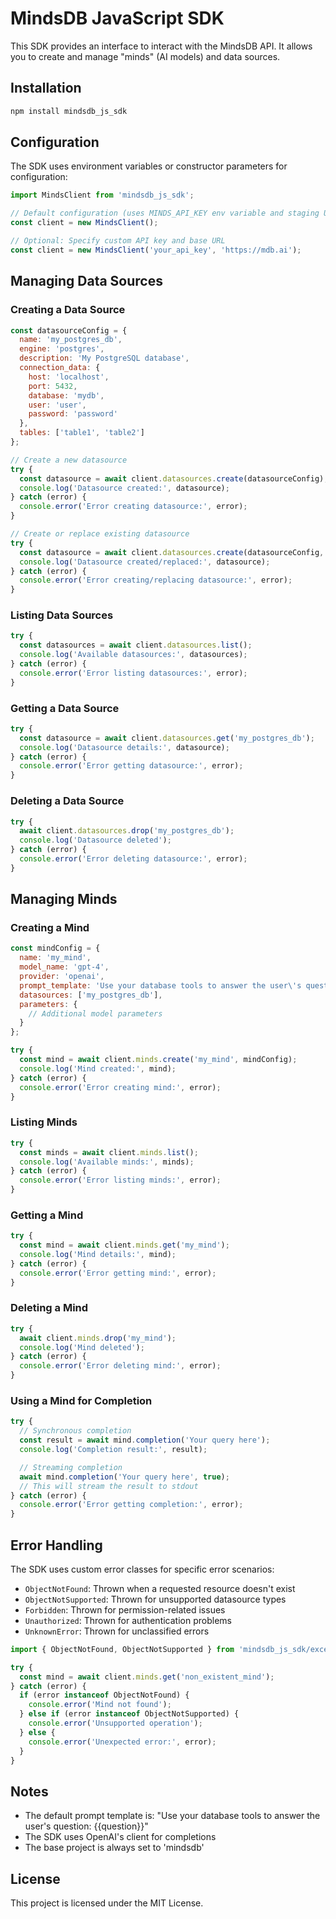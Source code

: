 # MindsDB JavaScript SDK

This SDK provides an interface to interact with the MindsDB API. It allows you to create and manage "minds" (AI models) and data sources.

## Installation

```bash
npm install mindsdb_js_sdk
```

## Configuration

The SDK uses environment variables or constructor parameters for configuration:

```javascript
import MindsClient from 'mindsdb_js_sdk';

// Default configuration (uses MINDS_API_KEY env variable and staging URL)
const client = new MindsClient();

// Optional: Specify custom API key and base URL
const client = new MindsClient('your_api_key', 'https://mdb.ai');
```

## Managing Data Sources

### Creating a Data Source

```javascript
const datasourceConfig = {
  name: 'my_postgres_db',
  engine: 'postgres',
  description: 'My PostgreSQL database',
  connection_data: {
    host: 'localhost',
    port: 5432,
    database: 'mydb',
    user: 'user',
    password: 'password'
  },
  tables: ['table1', 'table2']
};

// Create a new datasource
try {
  const datasource = await client.datasources.create(datasourceConfig);
  console.log('Datasource created:', datasource);
} catch (error) {
  console.error('Error creating datasource:', error);
}

// Create or replace existing datasource
try {
  const datasource = await client.datasources.create(datasourceConfig, true);
  console.log('Datasource created/replaced:', datasource);
} catch (error) {
  console.error('Error creating/replacing datasource:', error);
}
```

### Listing Data Sources

```javascript
try {
  const datasources = await client.datasources.list();
  console.log('Available datasources:', datasources);
} catch (error) {
  console.error('Error listing datasources:', error);
}
```

### Getting a Data Source

```javascript
try {
  const datasource = await client.datasources.get('my_postgres_db');
  console.log('Datasource details:', datasource);
} catch (error) {
  console.error('Error getting datasource:', error);
}
```

### Deleting a Data Source

```javascript
try {
  await client.datasources.drop('my_postgres_db');
  console.log('Datasource deleted');
} catch (error) {
  console.error('Error deleting datasource:', error);
}
```

## Managing Minds

### Creating a Mind

```javascript
const mindConfig = {
  name: 'my_mind',
  model_name: 'gpt-4',
  provider: 'openai',
  prompt_template: 'Use your database tools to answer the user\'s question: {{question}}',
  datasources: ['my_postgres_db'],
  parameters: {
    // Additional model parameters
  }
};

try {
  const mind = await client.minds.create('my_mind', mindConfig);
  console.log('Mind created:', mind);
} catch (error) {
  console.error('Error creating mind:', error);
}
```

### Listing Minds

```javascript
try {
  const minds = await client.minds.list();
  console.log('Available minds:', minds);
} catch (error) {
  console.error('Error listing minds:', error);
}
```

### Getting a Mind

```javascript
try {
  const mind = await client.minds.get('my_mind');
  console.log('Mind details:', mind);
} catch (error) {
  console.error('Error getting mind:', error);
}
```

### Deleting a Mind

```javascript
try {
  await client.minds.drop('my_mind');
  console.log('Mind deleted');
} catch (error) {
  console.error('Error deleting mind:', error);
}
```

### Using a Mind for Completion

```javascript
try {
  // Synchronous completion
  const result = await mind.completion('Your query here');
  console.log('Completion result:', result);

  // Streaming completion
  await mind.completion('Your query here', true);
  // This will stream the result to stdout
} catch (error) {
  console.error('Error getting completion:', error);
}
```

## Error Handling

The SDK uses custom error classes for specific error scenarios:

- `ObjectNotFound`: Thrown when a requested resource doesn't exist
- `ObjectNotSupported`: Thrown for unsupported datasource types
- `Forbidden`: Thrown for permission-related issues
- `Unauthorized`: Thrown for authentication problems
- `UnknownError`: Thrown for unclassified errors

```javascript
import { ObjectNotFound, ObjectNotSupported } from 'mindsdb_js_sdk/exception';

try {
  const mind = await client.minds.get('non_existent_mind');
} catch (error) {
  if (error instanceof ObjectNotFound) {
    console.error('Mind not found');
  } else if (error instanceof ObjectNotSupported) {
    console.error('Unsupported operation');
  } else {
    console.error('Unexpected error:', error);
  }
}
```

## Notes

- The default prompt template is: "Use your database tools to answer the user's question: {{question}}"
- The SDK uses OpenAI's client for completions
- The base project is always set to 'mindsdb'

## License

This project is licensed under the MIT License.